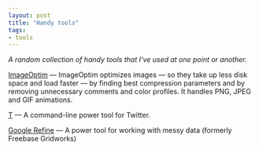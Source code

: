 ```yaml
---
layout: post
title: "Handy tools"
tags:
- tools
---
```


_A random collection of handy tools that I've used at one point or another._

[ImageOptim](http://imageoptim.com) &mdash; ImageOptim optimizes images — so they take up less disk space and load faster — by finding best compression parameters and by removing unnecessary comments and color profiles. It handles PNG, JPEG and GIF animations.

[T](http://sferik.github.com/t/) &mdash; A command-line power tool for Twitter.

[Google Refine](http://code.google.com/p/google-refine/) &mdash; A power tool for working with messy data (formerly Freebase Gridworks)
